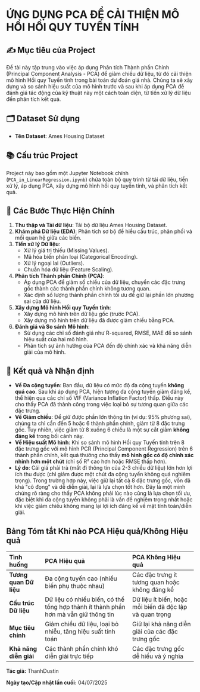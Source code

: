 # ỨNG DỤNG PCA ĐỂ CẢI THIỆN MÔ HỒI HỒI QUY TUYẾN TÍNH

## ✍️ Mục tiêu của Project

Đề tài này tập trung vào việc áp dụng Phân tích Thành phần Chính (Principal Component Analysis - PCA) để giảm chiều dữ liệu, từ đó cải thiện mô hình Hồi quy Tuyến tính trong bài toán dự đoán giá nhà. Chúng ta sẽ xây dựng và so sánh hiệu suất của mô hình trước và sau khi áp dụng PCA để đánh giá tác động của kỹ thuật này một cách toàn diện, từ tiền xử lý dữ liệu đến phân tích kết quả.

## 🗂 Dataset Sử dụng

* **Tên Dataset**: Ames Housing Dataset

## 📚 Cấu trúc Project

Project này bao gồm một Jupyter Notebook chính (`PCA_in_LinearRegression.ipynb`) chứa toàn bộ quy trình từ tải dữ liệu, tiền xử lý, áp dụng PCA, xây dựng mô hình hồi quy tuyến tính, và phân tích kết quả.

## 📝 Các Bước Thực Hiện Chính

1.  **Thu thập và Tải dữ liệu**: Tải bộ dữ liệu Ames Housing Dataset.
2.  **Khám phá Dữ liệu (EDA)**: Phân tích sơ bộ để hiểu cấu trúc, phân phối và mối quan hệ giữa các biến.
3.  **Tiền xử lý Dữ liệu**:
    * Xử lý giá trị thiếu (Missing Values).
    * Mã hóa biến phân loại (Categorical Encoding).
    * Xử lý ngoại lai (Outliers).
    * Chuẩn hóa dữ liệu (Feature Scaling).
4.  **Phân tích Thành phần Chính (PCA)**:
    * Áp dụng PCA để giảm số chiều của dữ liệu, chuyển các đặc trưng gốc thành các thành phần chính không tương quan.
    * Xác định số lượng thành phần chính tối ưu để giữ lại phần lớn phương sai của dữ liệu.
5.  **Xây dựng Mô hình Hồi quy Tuyến tính**:
    * Xây dựng mô hình trên dữ liệu gốc (trước PCA).
    * Xây dựng mô hình trên dữ liệu đã được giảm chiều bằng PCA.
6.  **Đánh giá và So sánh Mô hình**:
    * Sử dụng các chỉ số đánh giá như R-squared, RMSE, MAE để so sánh hiệu suất của hai mô hình.
    * Phân tích sự ảnh hưởng của PCA đến độ chính xác và khả năng diễn giải của mô hình.

## 📍 Kết quả và Nhận định

* **Về Đa cộng tuyến**: Ban đầu, dữ liệu có mức độ đa cộng tuyến **không quá cao**. Sau khi áp dụng PCA, hiện tượng đa cộng tuyến giảm đáng kể, thể hiện qua các chỉ số VIF (Variance Inflation Factor) thấp. Điều này cho thấy PCA đã thành công trong việc loại bỏ sự tương quan giữa các đặc trưng.
* **Về Giảm chiều**: Để giữ được phần lớn thông tin (ví dụ: 95% phương sai), chúng ta chỉ cần đến 5 hoặc 6 thành phần chính, giảm từ 8 đặc trưng gốc. Tuy nhiên, việc giảm từ 8 xuống 6 chiều là một sự cắt giảm **không đáng kể** trong bối cảnh này.
* **Về Hiệu suất Mô hình**: Khi so sánh mô hình Hồi quy Tuyến tính trên 8 đặc trưng gốc với mô hình PCR (Principal Component Regression) trên 6 thành phần chính, kết quả thường cho thấy **mô hình gốc có độ chính xác nhỉnh hơn một chút** (chỉ số R² cao hơn hoặc RMSE thấp hơn).
* **Lý do**: Cái giá phải trả (mất đi thông tin của 2-3 chiều dữ liệu) lớn hơn lợi ích thu được (chỉ giảm được một chút đa cộng tuyến không quá nghiêm trọng). Trong trường hợp này, việc giữ lại tất cả 8 đặc trưng gốc, vốn đã khá "cô đọng" và dễ diễn giải, lại là lựa chọn tốt hơn. Đây là một minh chứng rõ ràng cho thấy PCA không phải lúc nào cũng là lựa chọn tối ưu, đặc biệt khi đa cộng tuyến không phải là vấn đề nghiêm trọng nhất hoặc khi việc giảm chiều không mang lại lợi ích đáng kể về mặt tính toán/diễn giải.

## Bảng Tóm tắt Khi nào PCA Hiệu quả/Không Hiệu quả

| Tình huống            | PCA Hiệu quả                                     | PCA Không Hiệu quả                                |
| :-------------------- | :----------------------------------------------- | :------------------------------------------------ |
| **Tương quan Dữ liệu** | Đa cộng tuyến cao (nhiều biến phụ thuộc nhau)    | Các đặc trưng ít tương quan hoặc không đáng kể   |
| **Cấu trúc Dữ liệu** | Dữ liệu có nhiều biến, có thể tổng hợp thành ít thành phần hơn mà vẫn giữ thông tin | Dữ liệu ít biến, hoặc mỗi biến đã độc lập và quan trọng |
| **Mục tiêu chính** | Giảm chiều dữ liệu, loại bỏ nhiễu, tăng hiệu suất tính toán | Giữ lại khả năng diễn giải của các đặc trưng gốc |
| **Khả năng diễn giải** | Các thành phần chính khó diễn giải trực tiếp    | Các đặc trưng gốc dễ hiểu và ý nghĩa             |



**Tác giả:** ThanhDustin

**Ngày tạo/Cập nhật lần cuối:** 04/07/2025
